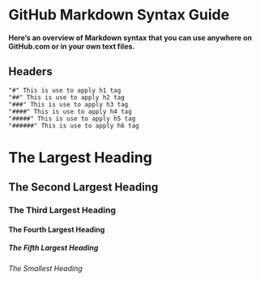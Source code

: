 # GitHub Markdown Syntax Guide

#### Here’s an overview of Markdown syntax that you can use anywhere on GitHub.com or in your own text files.

## Headers

    "#" This is use to apply h1 tag
    "##" This is use to apply h2 tag
    "###" This is use to apply h3 tag
    "####" This is use to apply h4 tag
    "#####" This is use to apply h5 tag
    "######" This is use to apply h6 tag

# The Largest Heading
## The Second Largest Heading
### The Third Largest Heading
#### The Fourth Largest Heading
##### The Fifth Largest Heading
###### The Smallest Heading
